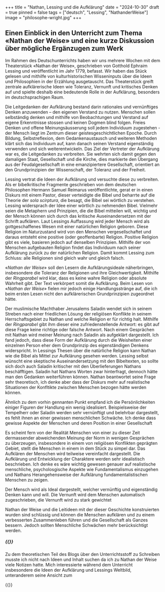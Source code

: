 +++
title = "Nathan, Lessing und die Aufklärung"
date = "2024-10-30"
draft = true
pinned = false
tags = ["deutsch", "Lessing", "NathanderWeise"]
image = "philosophe-wright.jpg"
+++
## Einen Einblick in den Unterricht zum Thema «Nathan der Weise» und eine kurze Diskussion über mögliche Ergänzugen zum Werk

Im Rahmen des Deutschunterrichts haben wir uns mehrere Wochen mit dem Theaterstück «Nathan der Weise», geschrieben von Gotthold Ephraim Lessing und veröffentlicht im Jahr 1779, befasst. Wir haben das Stück gelesen und mithilfe von kulturhistorischen Wisseninputs über die Ideen und Philosophien in der Erzählung ausgetauscht. Das Theaterstück greift zentrale aufklärerische Ideen wie Toleranz, Vernunft und kritisches Denken auf und spielte deshalb eine bedeutende Rolle in der Aufklärung, besonders im deutschsprachigen Raum.  

Die Leitgedanken der Aufklärung bestand darin rationales und vernünftiges Denken anzuwenden – den eigenen Verstand zu nutzen. Menschen sollen selbständig denken und mithilfe von Beobachtungen und Verstand auf eigene Erkenntnisse stossen und keinen Dogmen blind folgen. Freies Denken und offene Meinungsäusserung soll jedem Individuum zugestehen - der Mensch liegt im Zentrum dieser geistesgeschichtlichen Epoche. Durch Bildung, Selbstreflexion, dem Gedankenaustausch und weiteren Methoden klärt sich das Individuum auf, kann danach seinen Verstand eigenständig verwenden und sich weiterentwickeln. Das Ziel der Vertreter der Aufklärung war es, die Leitgedanken zu verbreiten. Sie wehrten sich damit gegen den damaligen Staat, Gesellschaft und die Kirche, dies markierte den Übergang aus der Feudalgesellschaft in eine emanzipiertere Gesellschaft, orientiert an den Grundprinzipien der Wissenschaft, der Toleranz und der Freiheit.

Lessing vertrat die Ideen der Aufklärung und versuchte diese zu verbreiten. Als er bibelkritische Fragmente geschrieben von dem deutschen Philosophen Hermann Samuel Reimarus veröffentlichte, gerat er in einen Diskurs mit einem Pastor, dieser verteidigte die Bibel und beharrte auf die Theorie der *sola scirptura*, die besagt, die Bibel sei wörtlich zu verstehen. Lessing widersprach der Idee einer wörtlich zu nehmenden Bibel. Vielmehr seien die Metaphern und Prinzipien, die die Bibel mitteilen will, wichtig und der Mensch können sich durch das kritische Auseinandersetzen mit der Schrift aufklären. Laut Lessings Auffassung wird jeder Mensch wird als gottgeschaffenes Wesen mit einer natürlichen Religion geboren. Diese Religion im Naturzustand wird von den Menschen vergesellschaftet und daraus entsteht eine positive (oder geoffenbarte) Religion. Positive Religion gibt es viele, basieren jedoch auf denselben Prinzipien. Mithilfe der von Menschen aufgebauten Religion findet das Individuum nach seiner Aufklärung zurück zu der natürlichen Religion. Damit kommt Lessing zum Schluss: alle Religionen sind gleich wahr und gleich falsch.

«*Nathan der Weise*» soll den Lesern die Aufklärungsideale näherbringen, insbesondere die Toleranz der Religionen und ihre Gleichwertigkeit. Mithilfe der *Ringparabel* wird klar, dass es keine wahre Religion oder absolute Wahrheit gibt. Der Text verkörpert somit die Aufklärung. Beim Lesen von «*Nathan der Weise*» fielen mir jedoch einige Handlungsstränge auf, die ich beim ersten Lesen nicht den aufklärerischen Grundprinzipien zugeordnet hätte.

Der muslimische Machthaber Jerusalems Saladin wendet sich in seinem Streben nach einer friedlichen Lösung der religiösen Konflikte in seinem Herrschaftsgebiet zu Nathan und welche Religion er für richtig halt. Mithilfe der *Ringparabel* gibt ihm dieser eine zufriedenstellende Antwort: es gibt auf diese Frage keine richtige oder falsche Antwort. Nach einem Gesprächen mit Nathan wird meiner Meinung nach Saladin als aufgeklärt dargestellt. Ich fand jedoch, dass diese Form der Aufklärung durch die Weisheiten einer einzelnen Person eher dem Grundprinzip des eigenständigen Denkens widerspricht. In Lessings Thesen über die natürliche Religion kann Nathan wie die Bibel als Mittel zur Aufklärung gesehen werden. Lessing selbst wünscht eine skeptische Auseinandersetzung mit den Bibeltexten, so sollte sich doch auch Saladin kritischer mit den Überlieferungen Nathans beschäfftigen. Saladin hat Nathans Worten zwar hinterfragt, dennoch hätte man den Gedanken weiterführen können. Nathan beantwortet seine Frage sehr theoretisch, ich denke aber dass der Diskurs mehr auf realistische Situationen der Konfltikte zwischen Menschen bezogen hätte werden können.

Ähnlich zu dem vorhin gennanten Punkt empfand ich die Persönlichkeiten einiger Figuren der Handlung ein wenig idealisiert. Beispielsweise der Tempelherr oder Saladin werden sehr vernünftigt und belehrbar dargestellt, es fehlt ihnen an einer gewissen menschlichen Schwäche. Ich denke dass gewisse Aspekte der Menschen und deren Position in einer Gesellschaft

Es scheint fern von der Realität Menschen von einer zu dieser Zeit dermassender abweichenden Meinung der Norm in wenigen Gesprächen zu überzeugen, insbesondere in einem von religiösen Konflikten geprägten Gebiet, stellt die Menschen in einem in dem Stück zu simpel dar. Das Aufklären der Menschen wird teilweise vereinfacht dargestellt. Die Aufklärung und Entwicklung der Charaktere werden sehr idealistisch beschrieben. Ich denke es wäre wichtig gewesen genauer auf realistische menschliche, psycholosgische Aspekte wie Fundamentalismus einzugehen und Nathans Herangehensweise der Aufklärung fundamentalistischen Menschen zu zeigen.

Der Mensch wird als Ideal dargestellt, welcher vernünftig und eigenständig Denken kann und will. Die Vernunft wird dem Menschen automatisch zugeschrieben, die Vernunft wird zu stark gewichtet

Nathan der Weise und die Leitideen mit der dieser Geschichte konstruierten wurden sind schlüssig und können die Menschen aufklären und zu einem verbesserten Zusammenleben führen und die Gesellschaft als Ganzes bessern. Jedoch sollten Menschliche Schwächen mehr berücksichtigt werden.

##### {{<box title="Über den Schreibprozess">}}

Zu dem theoretischen Teil des Blogs über den Unterrichtsstoff zu Schreiben musste ich nicht nach Ideen und Inhalt suchen da ich zu Nathan der Weise viele Notizen hatte. Mich interessierte während dem Unterricht insbesondere die Ideen der Aufklärung und Lessings Weltbild, unteranderem seine Ansicht zum

{{</box>}}